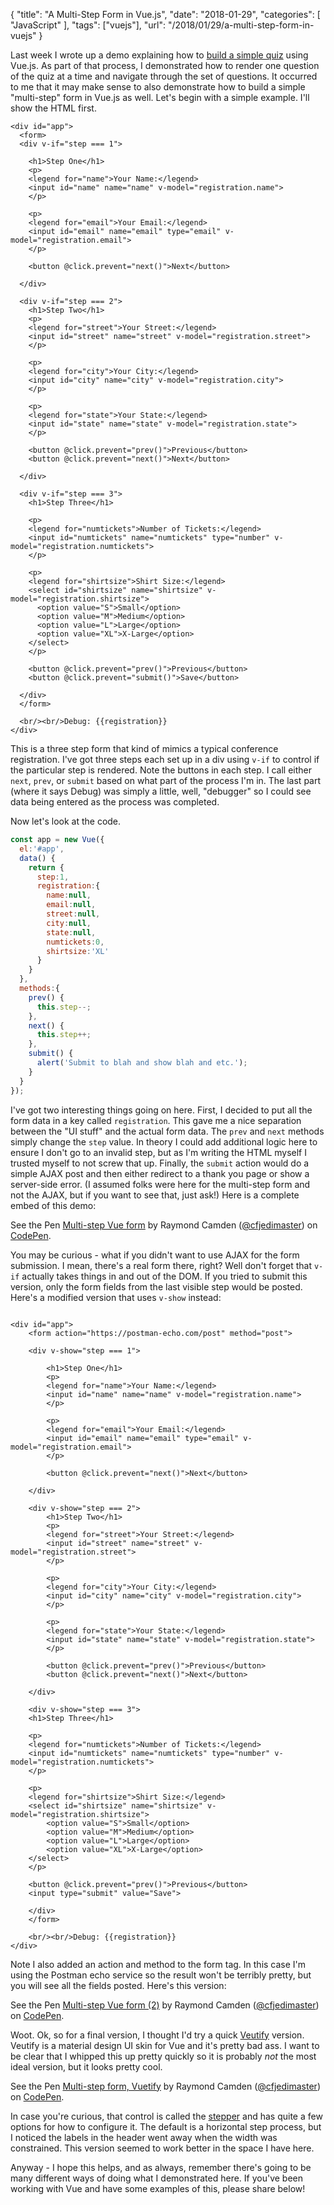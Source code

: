 {
	"title": "A Multi-Step Form in Vue.js",
	"date": "2018-01-29",
	"categories": [
		"JavaScript"
	],
	"tags": ["vuejs"],
	"url": "/2018/01/29/a-multi-step-form-in-vuejs"
}

Last week I wrote up a demo explaining how to [build a simple quiz](https://www.raymondcamden.com/2018/01/22/building-a-quiz-with-vuejs/) using Vue.js. As part of that process, I demonstrated how to render one question of the quiz at a time and navigate through the set of questions. It occurred to me that it may make sense to also demonstrate how to build a simple "multi-step" form in Vue.js as well. Let's begin with a simple example. I'll show the HTML first.

```markup
<div id="app">
  <form>
  <div v-if="step === 1">

    <h1>Step One</h1>
    <p>
    <legend for="name">Your Name:</legend>
    <input id="name" name="name" v-model="registration.name">
    </p>

    <p>
    <legend for="email">Your Email:</legend>
    <input id="email" name="email" type="email" v-model="registration.email">
    </p>

    <button @click.prevent="next()">Next</button>
    
  </div>

  <div v-if="step === 2">
    <h1>Step Two</h1>
    <p>
    <legend for="street">Your Street:</legend>
    <input id="street" name="street" v-model="registration.street">
    </p>

    <p>
    <legend for="city">Your City:</legend>
    <input id="city" name="city" v-model="registration.city">
    </p>

    <p>
    <legend for="state">Your State:</legend>
    <input id="state" name="state" v-model="registration.state">
    </p>

    <button @click.prevent="prev()">Previous</button>
    <button @click.prevent="next()">Next</button>

  </div>

  <div v-if="step === 3">
    <h1>Step Three</h1>
    
    <p>
    <legend for="numtickets">Number of Tickets:</legend>
    <input id="numtickets" name="numtickets" type="number" v-model="registration.numtickets">
    </p>

    <p>
    <legend for="shirtsize">Shirt Size:</legend>
    <select id="shirtsize" name="shirtsize" v-model="registration.shirtsize">
      <option value="S">Small</option>
      <option value="M">Medium</option>
      <option value="L">Large</option>
      <option value="XL">X-Large</option>
    </select>
    </p>

    <button @click.prevent="prev()">Previous</button>
    <button @click.prevent="submit()">Save</button>
    
  </div>
  </form>

  <br/><br/>Debug: {{registration}}
</div>
```

This is a three step form that kind of mimics a typical conference registration. I've got three steps each set up in a div using `v-if` to control if the particular step is rendered. Note the buttons in each step. I call either `next`, `prev`, or `submit` based on what part of the process I'm in. The last part (where it says Debug) was simply a little, well, "debugger" so I could see data being entered as the process was completed.

Now let's look at the code.

```js
const app = new Vue({
  el:'#app',
  data() {
    return {
      step:1,
      registration:{
        name:null,
        email:null,
        street:null,
        city:null,
        state:null,
        numtickets:0,
        shirtsize:'XL'
      }
    }
  },
  methods:{
    prev() {
      this.step--;
    },
    next() {
      this.step++;
    },
    submit() {
      alert('Submit to blah and show blah and etc.');      
    }
  }
});
```

I've got two interesting things going on here. First, I decided to put all the form data in a key called `registration`. This gave me a nice separation between the "UI stuff" and the actual form data. The `prev` and `next` methods simply change the `step` value. In theory I could add additional logic here to ensure I don't go to an invalid step, but as I'm writing the HTML myself I trusted myself to not screw that up. Finally, the `submit` action would do a simple AJAX post and then either redirect to a thank you page or show a server-side error. (I assumed folks were here for the multi-step form and not the AJAX, but if you want to see that, just ask!) Here is a complete embed of this demo:

<p data-height="400" data-theme-id="dark" data-slug-hash="bLGqqG" data-default-tab="html,result" data-user="cfjedimaster" data-embed-version="2" data-pen-title="Multi-step Vue form" class="codepen">See the Pen <a href="https://codepen.io/cfjedimaster/pen/bLGqqG/">Multi-step Vue form</a> by Raymond Camden (<a href="https://codepen.io/cfjedimaster">@cfjedimaster</a>) on <a href="https://codepen.io">CodePen</a>.</p>
<script async src="https://production-assets.codepen.io/assets/embed/ei.js"></script>

You may be curious - what if you didn't want to use AJAX for the form submission. I mean, there's a real form there, right? Well don't forget that `v-if` actually takes things in and out of the DOM. If you tried to submit this version, only the form fields from the last visible step would be posted. Here's a modified version that uses `v-show` instead:

<pre><code class="language-markup">
&lt;div id=&quot;app&quot;&gt;
	&lt;form action=&quot;https:&#x2F;&#x2F;postman-echo.com&#x2F;post&quot; method=&quot;post&quot;&gt;
	
	&lt;div v-show=&quot;step === 1&quot;&gt;

		&lt;h1&gt;Step One&lt;&#x2F;h1&gt;
		&lt;p&gt;
		&lt;legend for=&quot;name&quot;&gt;Your Name:&lt;&#x2F;legend&gt;
		&lt;input id=&quot;name&quot; name=&quot;name&quot; v-model=&quot;registration.name&quot;&gt;
		&lt;&#x2F;p&gt;

		&lt;p&gt;
		&lt;legend for=&quot;email&quot;&gt;Your Email:&lt;&#x2F;legend&gt;
		&lt;input id=&quot;email&quot; name=&quot;email&quot; type=&quot;email&quot; v-model=&quot;registration.email&quot;&gt;
		&lt;&#x2F;p&gt;

		&lt;button @click.prevent=&quot;next()&quot;&gt;Next&lt;&#x2F;button&gt;

	&lt;&#x2F;div&gt;

	&lt;div v-show=&quot;step === 2&quot;&gt;
		&lt;h1&gt;Step Two&lt;&#x2F;h1&gt;
		&lt;p&gt;
		&lt;legend for=&quot;street&quot;&gt;Your Street:&lt;&#x2F;legend&gt;
		&lt;input id=&quot;street&quot; name=&quot;street&quot; v-model=&quot;registration.street&quot;&gt;
		&lt;&#x2F;p&gt;

		&lt;p&gt;
		&lt;legend for=&quot;city&quot;&gt;Your City:&lt;&#x2F;legend&gt;
		&lt;input id=&quot;city&quot; name=&quot;city&quot; v-model=&quot;registration.city&quot;&gt;
		&lt;&#x2F;p&gt;

		&lt;p&gt;
		&lt;legend for=&quot;state&quot;&gt;Your State:&lt;&#x2F;legend&gt;
		&lt;input id=&quot;state&quot; name=&quot;state&quot; v-model=&quot;registration.state&quot;&gt;
		&lt;&#x2F;p&gt;

		&lt;button @click.prevent=&quot;prev()&quot;&gt;Previous&lt;&#x2F;button&gt;
		&lt;button @click.prevent=&quot;next()&quot;&gt;Next&lt;&#x2F;button&gt;

	&lt;&#x2F;div&gt;

	&lt;div v-show=&quot;step === 3&quot;&gt;
	&lt;h1&gt;Step Three&lt;&#x2F;h1&gt;

	&lt;p&gt;
	&lt;legend for=&quot;numtickets&quot;&gt;Number of Tickets:&lt;&#x2F;legend&gt;
	&lt;input id=&quot;numtickets&quot; name=&quot;numtickets&quot; type=&quot;number&quot; v-model=&quot;registration.numtickets&quot;&gt;
	&lt;&#x2F;p&gt;

	&lt;p&gt;
	&lt;legend for=&quot;shirtsize&quot;&gt;Shirt Size:&lt;&#x2F;legend&gt;
	&lt;select id=&quot;shirtsize&quot; name=&quot;shirtsize&quot; v-model=&quot;registration.shirtsize&quot;&gt;
		&lt;option value=&quot;S&quot;&gt;Small&lt;&#x2F;option&gt;
		&lt;option value=&quot;M&quot;&gt;Medium&lt;&#x2F;option&gt;
		&lt;option value=&quot;L&quot;&gt;Large&lt;&#x2F;option&gt;
		&lt;option value=&quot;XL&quot;&gt;X-Large&lt;&#x2F;option&gt;
	&lt;&#x2F;select&gt;
	&lt;&#x2F;p&gt;

	&lt;button @click.prevent=&quot;prev()&quot;&gt;Previous&lt;&#x2F;button&gt;
	&lt;input type=&quot;submit&quot; value=&quot;Save&quot;&gt;

	&lt;&#x2F;div&gt;
	&lt;&#x2F;form&gt;

	&lt;br&#x2F;&gt;&lt;br&#x2F;&gt;Debug: {{registration}}
&lt;&#x2F;div&gt;
</code></pre>

Note I also added an action and method to the form tag. In this case I'm using the Postman echo service so the result won't be terribly pretty, but you will see all the fields posted. Here's this version:

<p data-height="400" data-theme-id="dark" data-slug-hash="BYaWJa" data-default-tab="html,result" data-user="cfjedimaster" data-embed-version="2" data-pen-title="Multi-step Vue form (2)" class="codepen">See the Pen <a href="https://codepen.io/cfjedimaster/pen/BYaWJa/">Multi-step Vue form (2)</a> by Raymond Camden (<a href="https://codepen.io/cfjedimaster">@cfjedimaster</a>) on <a href="https://codepen.io">CodePen</a>.</p>
<script async src="https://production-assets.codepen.io/assets/embed/ei.js"></script>

Woot. Ok, so for a final version, I thought I'd try a quick [Veutify](https://next.vuetifyjs.com/en/) version. Veutify is a material design UI skin for Vue and it's pretty bad ass. I want to be clear that I whipped this up pretty quickly so it is probably *not* the most ideal version, but it looks pretty cool. 

<p data-height="500" data-theme-id="dark" data-slug-hash="aqbJga" data-default-tab="result" data-user="cfjedimaster" data-embed-version="2" data-pen-title="Multi-step form, Vuetify" class="codepen">See the Pen <a href="https://codepen.io/cfjedimaster/pen/aqbJga/">Multi-step form, Vuetify</a> by Raymond Camden (<a href="https://codepen.io/cfjedimaster">@cfjedimaster</a>) on <a href="https://codepen.io">CodePen</a>.</p>
<script async src="https://production-assets.codepen.io/assets/embed/ei.js"></script>

In case you're curious, that control is called the [stepper](https://next.vuetifyjs.com/en/components/steppers) and has quite a few options for how to configure it. The default is a horizontal step process, but I noticed the labels in the header went away when the width was constrained. This version seemed to work better in the space I have here.

Anyway - I hope this helps, and as always, remember there's going to be many different ways of doing what I demonstrated here. If you've been working with Vue and have some examples of this, please share below!